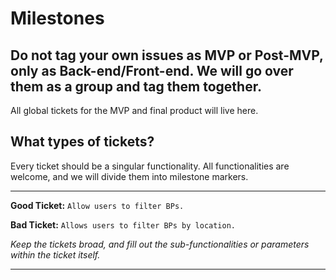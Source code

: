# Milestones

## Do not tag your own issues as MVP or Post-MVP, only as Back-end/Front-end. We will go over them as a group and tag them together.

All global tickets for the MVP and final product will live here.

## What types of tickets?

Every ticket should be a singular functionality. All functionalities are welcome, and we will divide them into milestone markers.

-------

**Good Ticket:** `Allow users to filter BPs.`

**Bad Ticket:** `Allows users to filter BPs by location.`

*Keep the tickets broad, and fill out the sub-functionalities or parameters within the ticket itself.*

-------
